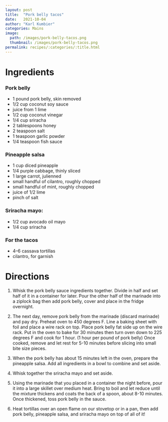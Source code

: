 ```yaml
---
layout: post
title:  "Pork belly tacos"
date:   2021-10-04
author: "Karl Kumbier"
categories: Mains
image:
  path: /images/pork-belly-tacos.png
  thumbnail: /images/pork-belly-tacos.png
permalink: recipes/:categories/:title.html
---
```


# Ingredients

### Pork belly

* 1 pound pork belly, skin removed
* 1/2 cup coconut soy sauce
* juice from 1 lime
* 1/2 cup coconut vinegar
* 1/4 cup sriracha
* 2 tablespoons honey
* 2 teaspoon salt
* 1 teaspoon garlic powder
* 1/4 teaspoon fish sauce

### Pineapple salsa

* 1 cup diced pineapple
* 1/4 purple cabbage, thinly sliced
* 1 large carrot, julienned
* small handful of cilantro, roughly chopped
* small handful of mint, roughly chopped
* juice of 1/2 lime
* pinch of salt

### Sriracha mayo:

* 1/2 cup avocado oil mayo
* 1/4 cup sriracha

### For the tacos

* 4–6 cassava tortillas
* cilantro, for garnish

# Directions

1. Whisk the pork belly sauce ingredients together. Divide in half and set half
   of it in a container for later. Pour the other half of the marinade into a
ziplock bag then add pork belly, cover and place in the fridge overnight.  

2. The next day, remove pork belly from the marinade (discard marinade) and pay
   dry.  Preheat oven to 450 degrees F. Line a baking sheet with foil and place
a wire rack on top. Place pork belly fat side up on the wire rack. Put in the
oven to bake for 30 minutes then turn oven down to 225 degrees F and cook for 1
hour. (1 hour per pound of pork belly) Once cooked, remove and let rest for 5-10
minutes before slicing into small bite size pieces.

3. When the pork belly has about 15 minutes left in the oven, prepare the
   pineapple salsa. Add all ingredients in a bowl to combine and set aside.

4. Whisk together the sriracha mayo and set aside.

5. Using the marinade that you placed in a container the night before, pour it
   into a large skillet over medium heat. Bring to boil and let reduce until the
mixture thickens and coats the back of a spoon, about 8-10 minutes. Once
thickened, toss pork belly in the sauce.

6. Heat tortillas over an open flame on our stovetop or in a pan, then add pork
   belly, pineapple salsa, and sriracha mayo on top of all of it! 

